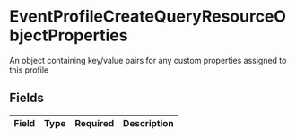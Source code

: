 # EventProfileCreateQueryResourceObjectProperties

An object containing key/value pairs for any custom properties assigned to this profile


## Fields

| Field       | Type        | Required    | Description |
| ----------- | ----------- | ----------- | ----------- |